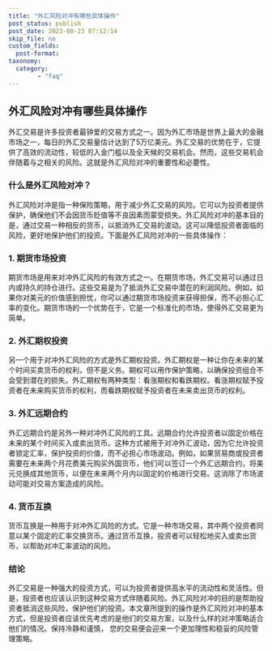 ```yaml
---
title: "外汇风险对冲有哪些具体操作"
post_status: publish
post_date: 2023-08-23 07:12:14
skip_file: no
custom_fields: 
  post-format: 
taxonomy:
  category:
        - "faq"
---
```


## 外汇风险对冲有哪些具体操作

外汇交易是许多投资者最钟爱的交易方式之一。因为外汇市场是世界上最大的金融市场之一，每日的外汇交易量估计达到了5万亿美元。外汇交易的优势在于，它提供了高效的流动性，较低的入金门槛以及全天候的交易机会。然而，这些交易机会伴随着与之相关的风险。这就是外汇风险对冲的重要性和必要性。

### 什么是外汇风险对冲？

外汇风险对冲是指一种保险策略，用于减少外汇交易的风险。它可以为投资者提供保护，确保他们不会因货币贬值等不良因素而蒙受损失。外汇风险对冲的基本目的是，通过交易一种相反的货币，以抵消外汇交易的波动。这可以降低投资者面临的风险，更好地保护他们的投资。下面是外汇风险对冲的一些具体操作：

### 1. 期货市场投资

期货市场是用来对冲外汇风险的有效方式之一。在期货市场，外汇交易可以通过日内或持久的持仓进行。这些交易是为了抵消外汇交易中潜在的利润风险。例如，如果你对美元的价值感到担忧，你可以通过期货市场投资来获得担保，而不必担心汇率的变化。期货市场的一个优势在于，它是一个标准化的市场，使得外汇交易更为简单。

### 2. 外汇期权投资

另一个用于对冲外汇风险的方式是外汇期权投资。外汇期权是一种让你在未来的某个时间买卖货币的权利，但不是义务。期权可以用作保护策略，以确保投资组合不会受到潜在的损失。外汇期权有两种类型：看涨期权和看跌期权。看涨期权赋予投资者在未来购买货币的权利，而看跌期权赋予投资者在未来卖出货币的权利。

### 3. 外汇远期合约

外汇远期合约是另外一种对冲外汇风险的工具。远期合约允许投资者以固定价格在未来的某个时间买入或卖出货币。这种方式被用于对冲外汇波动，因为它允许投资者锁定汇率，保护投资的价值，而不必担心市场波动。例如，如果贸易商或投资者需要在未来两个月花费美元购买外国货币，他们可以签订一个外汇远期合约，将美元兑换成其他货币，以便在未来两个月内以固定的价格进行交易。这消除了市场波动可能对交易方案造成的风险。

### 4. 货币互换

货币互换是一种用于对冲外汇风险的方式。它是一种市场交易，其中两个投资者同意以某个固定的汇率交换货币。通过货币互换，投资者可以轻松地买入或卖出货币，以帮助对冲汇率波动的风险。

### 结论

外汇交易是一种强大的投资方式，可以为投资者提供高水平的流动性和灵活性。但是，投资者也应该认识到这种交易方式伴随着风险。外汇风险对冲的目的是帮助投资者抵消这些风险，保护他们的投资。本文章所提到的操作是外汇风险对冲的基本方式，但是投资者应该优先考虑的是他们的交易方案，以及什么样的对冲策略适合他们的情况。保持冷静和谨慎， 您的交易便会迎来一个更加理性和稳妥的风险管理策略。

